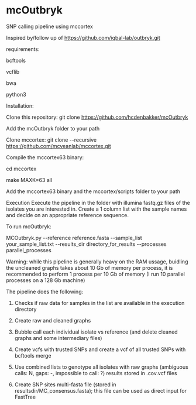 # mcOutbryk
SNP calling pipeline using mccortex

Inspired by/follow up of  https://github.com/iqbal-lab/outbryk.git

requirements:

bcftools

vcflib

bwa

python3

Installation:

Clone this repository:
git clone https://github.com/hcdenbakker/mcOutbryk

Add the mcOutbryk folder to your path

Clone mccortex:
git clone --recursive https://github.com/mcveanlab/mccortex.git

Compile the mccortex63 binary:

cd mccortex

make MAXK=63 all


Add the mccortex63 binary and the mccortex/scripts folder to your path 

Execution
Execute the pipeline in the folder with illumina fastq.gz files of the isolates you are interested in.
Create a 1 column list with the sample names and  decide on an appropriate reference sequence.

To run mcOutbryk:

MCOutbryk.py --reference reference.fasta --sample_list your_sample_list.txt --results_dir directory_for_results --processes parallel_processes

Warning: while this pipeline is generally heavy on the RAM ussage, buidling the uncleaned graphs takes about 10 Gb of memory per process,
it is recommended to perform 1 process per 10 Gb of memory (I run 10 parallel processes on a 128 Gb machine) 

The pipeline does the following:

1. Checks if raw data for samples in the list are available in the execution directory

2. Create raw and cleaned graphs

3. Bubble call each individual isolate vs reference (and delete cleaned graphs and some intermediary files)

4. Create vcfs with trusted SNPs and create a vcf of all trusted SNPs with bcftools merge

5. Use combined lists to genotype all isolates with raw graphs (ambiguous calls: N, gaps: -, impossible to call: ?)
  results stored in .cov.vcf files
  
6. Create SNP sites multi-fasta file (stored in resultsdir/MC_consensus.fasta); this file can be used as direct input for FastTree

